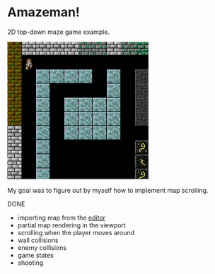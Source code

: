 # Amazeman!

2D top-down maze game example.

![With graphic](./screen.png)

My goal was to figure out by myself how to implement map scrolling. 

DONE
- importing map from the [editor](https://github.com/gamedevnull/2dmapeditor)
- partial map rendering in the viewport
- scrolling when the player moves around
- wall collisions
- enemy collisions
- game states
- shooting
